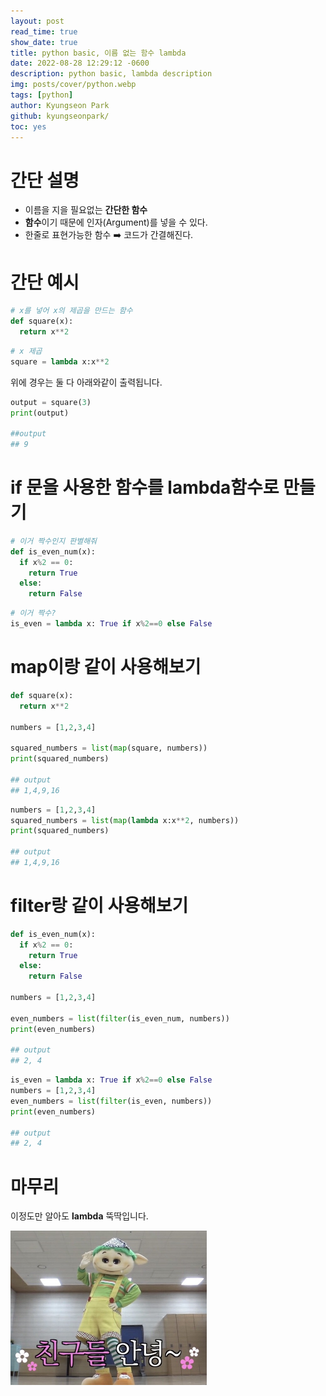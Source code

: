 ```yaml
---
layout: post
read_time: true
show_date: true
title: python basic, 이름 없는 함수 lambda
date: 2022-08-28 12:29:12 -0600
description: python basic, lambda description
img: posts/cover/python.webp
tags: [python]
author: Kyungseon Park
github: kyungseonpark/
toc: yes
---
```


# 간단 설명

- 이름을 지을 필요없는 **간단한 함수**
- **함수**이기 때문에 인자(Argument)를 넣을 수 있다.
- 한줄로 표현가능한 함수 ➡️ 코드가 간결해진다.

# 간단 예시

```python
# x를 넣어 x의 제곱을 만드는 함수
def square(x):
  return x**2
```

```python
# x 제곱
square = lambda x:x**2
```

위에 경우는 둘 다 아래와같이 출력됩니다.

```python
output = square(3)
print(output)

##output
## 9
```

# if 문을 사용한 함수를 lambda함수로 만들기

```python
# 이거 짝수인지 판별해줘
def is_even_num(x):
  if x%2 == 0:
    return True
  else:
    return False
```

```python
# 이거 짝수?
is_even = lambda x: True if x%2==0 else False
```

# map이랑 같이 사용해보기

```python
def square(x):
  return x**2

numbers = [1,2,3,4]

squared_numbers = list(map(square, numbers))
print(squared_numbers)

## output
## 1,4,9,16
```

```python
numbers = [1,2,3,4]
squared_numbers = list(map(lambda x:x**2, numbers))
print(squared_numbers)

## output
## 1,4,9,16
```

# filter랑 같이 사용해보기

```python
def is_even_num(x):
  if x%2 == 0:
    return True
  else:
    return False
      
numbers = [1,2,3,4]

even_numbers = list(filter(is_even_num, numbers))
print(even_numbers)

## output
## 2, 4
```

```python
is_even = lambda x: True if x%2==0 else False
numbers = [1,2,3,4]
even_numbers = list(filter(is_even, numbers))
print(even_numbers)

## output
## 2, 4
```

# 마무리

이정도만 알아도 **lambda** 뚝딱입니다.

<img src="../../assets/img/posts/2022-08-30-python-basic-lambda/output_1337252815.jpg" alt="뚝딱이 짤 모음 1탄 : 네이버 블로그" style="zoom:50%;" />